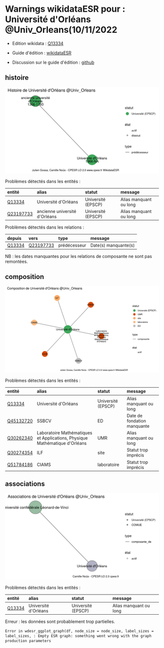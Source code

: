 Warnings wikidataESR pour : Université d'Orléans @Univ_Orleans(10/11/2022
================

- Edition wikidata : [Q13334](https://www.wikidata.org/wiki/Q13334)
- Guide d'édition : [wikidataESR](https://github.com/cpesr/wikidataESR/)

- Discussion sur le guide d'édition : [github](https://github.com/cpesr/wikidataESR/issues)



## histoire 

![Graphique non généré](Q13334-histoire.png) 

Problèmes détectés dans les entités :

|entité                                               |alias                         |statut             |message                |
|:----------------------------------------------------|:-----------------------------|:------------------|:----------------------|
|[Q13334](https://www.wikidata.org/wiki/Q13334)       |Université d'Orléans          |Université (EPSCP) |Alias manquant ou long |
|[Q23197733](https://www.wikidata.org/wiki/Q23197733) |ancienne université d'Orléans |Université (EPSCP) |Alias manquant ou long |

Problèmes détectés dans les relations :

|depuis                                         |vers                                                 |type         |message              |
|:----------------------------------------------|:----------------------------------------------------|:------------|:--------------------|
|[Q13334](https://www.wikidata.org/wiki/Q13334) |[Q23197733](https://www.wikidata.org/wiki/Q23197733) |prédécesseur |Date(s) manquante(s) |

NB : les dates manquantes pour les relations de composante ne sont pas remontées. 



## composition 

![Graphique non généré](Q13334-composition.png) 

Problèmes détectés dans les entités :

|entité                                               |alias                                                                      |statut             |message                     |
|:----------------------------------------------------|:--------------------------------------------------------------------------|:------------------|:---------------------------|
|[Q13334](https://www.wikidata.org/wiki/Q13334)       |Université d'Orléans                                                       |Université (EPSCP) |Alias manquant ou long      |
|[Q45132720](https://www.wikidata.org/wiki/Q45132720) |SSBCV                                                                      |ED                 |Date de fondation manquante |
|[Q30262340](https://www.wikidata.org/wiki/Q30262340) |Laboratoire Mathématiques et Applications, Physique Mathématique d'Orléans |UMR                |Alias manquant ou long      |
|[Q30274354](https://www.wikidata.org/wiki/Q30274354) |ILF                                                                        |site               |Statut trop imprécis        |
|[Q51784186](https://www.wikidata.org/wiki/Q51784186) |CIAMS                                                                      |laboratoire        |Statut trop imprécis        |

 



## associations 

![Graphique non généré](Q13334-associations.png) 

Problèmes détectés dans les entités :

|entité                                         |alias                |statut             |message                |
|:----------------------------------------------|:--------------------|:------------------|:----------------------|
|[Q13334](https://www.wikidata.org/wiki/Q13334) |Université d'Orléans |Université (EPSCP) |Alias manquant ou long |

 


Erreur : les données sont probablement trop partielles.
```
Error in wdesr_ggplot_graph(df, node_size = node_size, label_sizes = label_sizes, : Empty ESR graph: something went wrong with the graph production parameters

``` 

